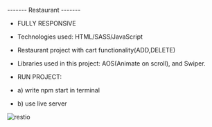 ------- Restaurant -------

- FULLY RESPONSIVE
- Technologies used: HTML/SASS/JavaScript
- Restaurant project with cart functionality(ADD,DELETE)
- Libraries used in this project: AOS(Animate on scroll), and Swiper.

- RUN PROJECT:
- a) write npm start in terminal
- b) use live server

![restio](https://user-images.githubusercontent.com/79769638/162325952-7a9ec9fe-bd5c-4edc-90a9-8041e610d0d4.gif)
